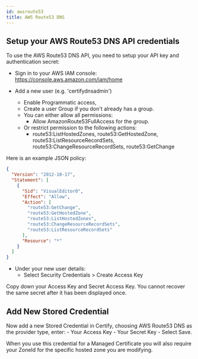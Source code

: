 ```yaml
---
id: awsroute53
title: AWS Route53 DNS
---
```


## Setup your AWS Route53 DNS API credentials

To use the AWS Route53 DNS API, you need to setup your API key and authentication secret:

- Sign in to your AWS IAM console: https://console.aws.amazon.com/iam/home

- Add a new user (e.g. 'certifydnsadmin')
  - Enable Programmatic access,
  - Create a user Group if you don't already has a group.
  - You can either allow all permissions:
    - Allow AmazonRoute53FullAccess for the group.
  - Or restrict permission to the following actions:
    - route53:ListHostedZones, route53:GetHostedZone, route53:ListResourceRecordSets, route53:ChangeResourceRecordSets, route53:GetChange

Here is an example JSON policy:

```json
{
  "Version": "2012-10-17",
  "Statement": [
    {
      "Sid": "VisualEditor0",
      "Effect": "Allow",
      "Action": [
        "route53:GetChange",
        "route53:GetHostedZone",
        "route53:ListHostedZones",
        "route53:ChangeResourceRecordSets",
        "route53:ListResourceRecordSets"
      ],
      "Resource": "*"
    }
  ]
}
```

- Under your new user details:
  - Select Security Credentials > Create Access Key

Copy down your Access Key and Secret Access Key. You cannot recover the same secret after it has been displayed once.

## Add New Stored Credential

Now add a new Stored Credential in Certify, choosing AWS Route53 DNS as the provider type, enter: - Your Access Key - Your Secret Key - Select Save.

When you use this credential for a Managed Certificate you will also require your ZoneId for the specific hosted zone you are modifying.
